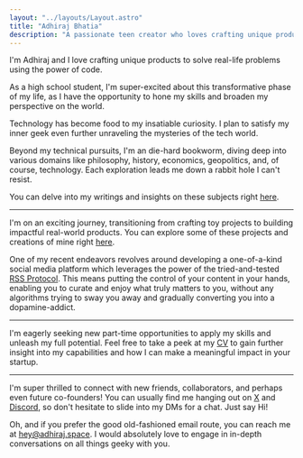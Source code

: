 ```yaml
---
layout: "../layouts/Layout.astro"
title: "Adhiraj Bhatia"
description: "A passionate teen creator who loves crafting unique products to solve real-life problems using the power of code."
---
```


I'm Adhiraj and I love crafting unique products to solve real-life problems using the power of code. 

As a high school student, I'm super-excited about this transformative phase of my life, as I have the opportunity to hone my skills and broaden my perspective on the world.

Technology has become food to my insatiable curiosity. I plan to satisfy my inner geek even further unraveling the mysteries of the tech world. 

Beyond my technical pursuits, I'm an die-hard bookworm, diving deep into various domains like philosophy, history, economics, geopolitics, and, of course, technology. Each exploration leads me down a rabbit hole I can't resist.

You can delve into my writings and insights on these subjects right [here](/posts/).

---

I'm on an exciting journey, transitioning from crafting toy projects to building impactful real-world products. You can explore some of these projects and creations of mine right [here](https://github.com/adhirajb1109/).

One of my recent endeavors revolves around developing a one-of-a-kind social media platform which leverages the power of the tried-and-tested [RSS Protocol](https://wikipedia.com/en/rss/). This means putting the control of your content in your hands, enabling you to curate and enjoy what truly matters to you, without any algorithms trying to sway you away and gradually converting you into a dopamine-addict.

---

I'm eagerly seeking new part-time opportunities to apply my skills and unleash my full potential. Feel free to take a peek at my [CV](https://read.cv/adhirajb1109) to gain further insight into my capabilities and how I can make a meaningful impact in your startup.

---

I'm super thrilled to connect with new friends, collaborators, and perhaps even future co-founders! You can usually find me hanging out on [X](https://x.com/adhirajb1109/) and [Discord](https://discord.com/users/876685465183473675/), so don't hesitate to slide into my DMs for a chat. Just say Hi!

Oh, and if you prefer the good old-fashioned email route, you can reach me at [hey@adhiraj.space](mailto:hey@adhiraj.space). I would absolutely love to engage in in-depth conversations on all things geeky with you.